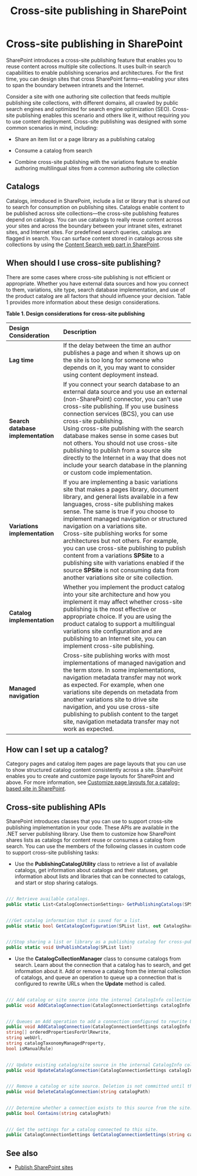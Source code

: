 ﻿---
title: Cross-site publishing in SharePoint
ms.date: 09/25/2017
ms.prod: sharepoint
ms.assetid: 33f49e69-c1d3-4a6e-8887-5df683cba022
---


# Cross-site publishing in SharePoint

SharePoint introduces a cross-site publishing feature that enables you to reuse content across multiple site collections. It uses built-in search capabilities to enable publishing scenarios and architectures. For the first time, you can design sites that cross SharePoint farms—enabling your sites to span the boundary between intranets and the Internet.
  
    
    

Consider a site with one authoring site collection that feeds multiple publishing site collections, with different domains, all crawled by public search engines and optimized for search engine optimization (SEO). Cross-site publishing enables this scenario and others like it, without requiring you to use content deployment.
Cross-site publishing was designed with some common scenarios in mind, including:
  
    
    


- Share an item list or a page library as a publishing catalog
    
  
- Consume a catalog from search
    
  
- Combine cross-site publishing with the variations feature to enable authoring multilingual sites from a common authoring site collection
    
  

## Catalogs
<a name="SP15_CrossSitePublising_Catalog"> </a>

Catalogs, introduced in SharePoint, include a list or library that is shared out to search for consumption on publishing sites. Catalogs enable content to be published across site collections—the cross-site publishing features depend on catalogs. You can use catalogs to really reuse content across your sites and across the boundary between your intranet sites, extranet sites, and Internet sites. For predefined search queries, catalogs are flagged in search. You can surface content stored in catalogs across site collections by using the  [Content Search web part in SharePoint](content-search-web-part-in-sharepoint.md).
  
    
    

## When should I use cross-site publishing?
<a name="SP15_CrossSitePublising_WhenShouldIUseCrossSitePublishing"> </a>

There are some cases where cross-site publishing is not efficient or appropriate. Whether you have external data sources and how you connect to them, variations, site type, search database implementation, and use of the product catalog are all factors that should influence your decision. Table 1 provides more information about these design considerations.
  
    
    

**Table 1. Design considerations for cross-site publishing**


|**Design Consideration**|**Description**|
|:-----|:-----|
|**Lag time** <br/> |If the delay between the time an author publishes a page and when it shows up on the site is too long for someone who depends on it, you may want to consider using content deployment instead.  <br/> |
|**Search database implementation** <br/> |If you connect your search database to an external data source and you use an external (non-SharePoint) connector, you can't use cross-site publishing. If you use business connection services (BCS), you can use cross-site publishing.  <br/> Using cross-site publishing with the search database makes sense in some cases but not others. You should not use cross-site publishing to publish from a source site directly to the Internet in a way that does not include your search database in the planning or custom code implementation.  <br/> |
|**Variations implementation** <br/> |If you are implementing a basic variations site that makes a pages library, document library, and general lists available in a few languages, cross-site publishing makes sense. The same is true if you choose to implement managed navigation or structured navigation on a variations site.  <br/> Cross-site publishing works for some architectures but not others. For example, you can use cross-site publishing to publish content from a variations **SPSite** to a publishing site with variations enabled if the source **SPSite** is not consuming data from another variations site or site collection. <br/> |
|**Catalog implementation** <br/> |Whether you implement the product catalog into your site architecture and how you implement it may affect whether cross-site publishing is the most effective or appropriate choice. If you are using the product catalog to support a multilingual variations site configuration and are publishing to an Internet site, you can implement cross-site publishing.  <br/> |
|**Managed navigation** <br/> |Cross-site publishing works with most implementations of managed navigation and the term store. In some implementations, navigation metadata transfer may not work as expected. For example, when one variations site depends on metadata from another variations site to drive site navigation, and you use cross-site publishing to publish content to the target site, navigation metadata transfer may not work as expected.  <br/> |
   

## How can I set up a catalog?
<a name="SP15_CrossSitePublising_WhenShouldIUseCrossSitePublishing"> </a>

Category pages and catalog item pages are page layouts that you can use to show structured catalog content consistently across a site. SharePoint enables you to create and customize page layouts for SharePoint and above. For more information, see  [Customize page layouts for a catalog-based site in SharePoint](https://msdn.microsoft.com/en-us/library/office/dn144674.aspx 
).
  
    
    

## Cross-site publishing APIs
<a name="SP15_CrossSitePublising_CrossSitePublishingAPIs"> </a>

SharePoint introduces classes that you can use to support cross-site publishing implementation in your code. These APIs are available in the .NET server publishing library. Use them to customize how SharePoint shares lists as catalogs for content reuse or consumes a catalog from search. You can use the members of the following classes in custom code to support cross-site publishing tasks:
  
    
    

- Use the **PublishingCatalogUtility** class to retrieve a list of available catalogs, get information about catalogs and their statuses, get information about lists and libraries that can be connected to catalogs, and start or stop sharing catalogs.
    
    
    


```cs
  
/// Retrieve available catalogs.
public static List<CatalogConnectionSettings> GetPublishingCatalogs(SPSite site, int startRow, int numberOfRows, string filterText, out int totalNumberOfCatalogs)
```


    
    


```cs
  
///Get catalog information that is saved for a list.
public static bool GetCatalogConfiguration(SPList list, out CatalogShareSettings catalogSettings, out string selectedTaxonomyField)
```


    
    


```cs
  
///Stop sharing a list or library as a publishing catalog for cross-publishing content reuse.
public static void UnPublishCatalog(SPList list)
```

- Use the **CatalogCollectionManager** class to consume catalogs from search. Learn about the connection that a catalog has to search, and get information about it. Add or remove a catalog from the internal collection of catalogs, and queue an operation to queue up a connection that is configured to rewrite URLs when the **Update** method is called.
    
    
    


```cs
  
/// Add catalog or site source into the internal CatalogInfo collection, but the source is not persisted into the property bag.
public void AddCatalogConnection(CatalogConnectionSettings catalogInfo)
```


    
    


```cs
  
/// Queues an Add operation to add a connection configured to rewrite URLs. The connection is added to the store when the Update method is called.
public void AddCatalogConnection(CatalogConnectionSettings catalogInfo, 
string[] orderedPropertiesForUrlRewrite,
string webUrl, 
string catalogTaxonomyManagedProperty,
bool isManualRule)
```


    
    


```cs
  
/// Update existing catalog/site source in the internal CatalogInfo collection. Edits are not committed until the Update method is called.
public void UpdateCatalogConnection(CatalogConnectionSettings catalogInfo)
```


    
    


```cs
  
/// Remove a catalog or site source. Deletion is not committed until the Update method is called.
public void DeleteCatalogConnection(string catalogPath)
```


    
    


```cs
  
/// Determine whether a connection exists to this source from the site.
public bool Contains(string catalogPath)
```


    
    


```cs
  
/// Get the settings for a catalog connected to this site.
public CatalogConnectionSettings GetCatalogConnectionSettings(string catalogPath)
```


## See also
<a name="bk_addresources"> </a>


-  [Publish SharePoint sites](publish-sharepoint-sites.md)
    
  

